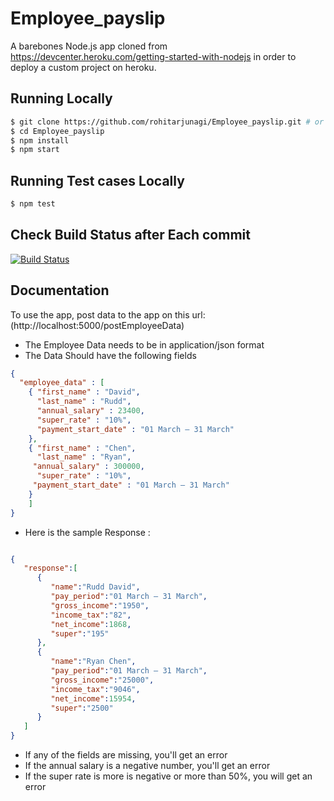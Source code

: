 # Employee_payslip

A barebones Node.js app cloned from  https://devcenter.heroku.com/getting-started-with-nodejs in order to deploy a custom project on heroku.

## Running Locally

```sh
$ git clone https://github.com/rohitarjunagi/Employee_payslip.git # or clone your own fork
$ cd Employee_payslip
$ npm install
$ npm start
```
## Running Test cases Locally

```sh
$ npm test
```

## Check Build Status after Each commit

[![Build Status](https://travis-ci.org/rohitarjunagi/Employee_payslip.svg?branch=master)](https://travis-ci.org/rohitarjunagi/Employee_payslip)


## Documentation

To use the app, post data to the app on this url: (http://localhost:5000/postEmployeeData)



- The Employee Data needs to be in application/json format
- The Data Should have the following fields
```json
{
  "employee_data" : [
    { "first_name" : "David",
      "last_name" : "Rudd",
      "annual_salary" : 23400,
      "super_rate" : "10%",
      "payment_start_date" : "01 March – 31 March"
    },
    { "first_name" : "Chen",
      "last_name" : "Ryan",
     "annual_salary" : 300000,
      "super_rate" : "10%",
     "payment_start_date" : "01 March – 31 March"
    }
    ]
}

```
- Here is the sample Response :

```json

{  
   "response":[  
      {  
         "name":"Rudd David",
         "pay_period":"01 March – 31 March",
         "gross_income":"1950",
         "income_tax":"82",
         "net_income":1868,
         "super":"195"
      },
      {  
         "name":"Ryan Chen",
         "pay_period":"01 March – 31 March",
         "gross_income":"25000",
         "income_tax":"9046",
         "net_income":15954,
         "super":"2500"
      }
   ]
}

```
- If any of the fields are missing, you'll get an error
- If the annual salary is a negative number, you'll get an error
- If the super rate is more is negative or more than 50%, you will get an error
